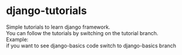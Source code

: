 # django-tutorials
Simple tutorials to learn django framework.  
You can follow the tutorials by switching on the tutorial branch.  
Example:  
if you want to see django-basics code switch to django-basics branch
